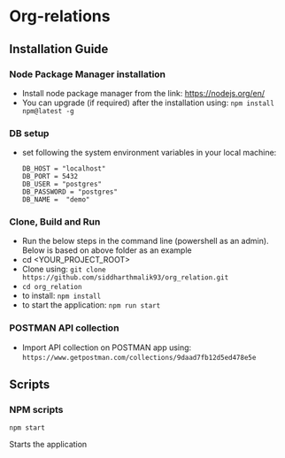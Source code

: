 # Org-relations

## Installation Guide

### Node Package Manager installation

- Install node package manager from the link: https://nodejs.org/en/
- You can upgrade (if required) after the installation using: `npm install npm@latest -g`

### DB setup

- set following the system environment variables in your local machine:
  ```
  DB_HOST = "localhost"
  DB_PORT = 5432
  DB_USER = "postgres"
  DB_PASSWORD = "postgres"
  DB_NAME =  "demo"
  ```

### Clone, Build and Run

- Run the below steps in the command line (powershell as an admin). Below is based on above folder as an example
- cd <YOUR_PROJECT_ROOT>
- Clone using: `git clone https://github.com/siddharthmalik93/org_relation.git`
- `cd org_relation`
- to install: `npm install`
- to start the application: `npm run start`

### POSTMAN API collection

- Import API collection on POSTMAN app using: `https://www.getpostman.com/collections/9daad7fb12d5ed478e5e`

## Scripts

### NPM scripts

`npm start`

Starts the application
